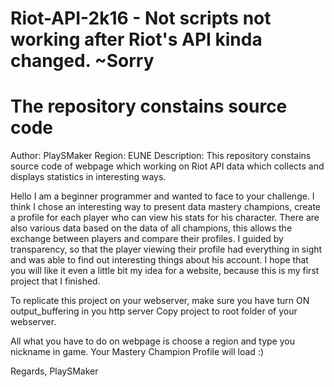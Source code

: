 # Riot-API-2k16 - Not scripts not working after Riot's API kinda changed. ~Sorry 
The repository constains source code
====================================

Author: PlaySMaker
Region: EUNE
Description: This repository constains source code of webpage which working on Riot API data which collects and displays statistics in interesting ways.

Hello I am a beginner programmer and wanted to face to your challenge. I think I chose an interesting way to present data mastery champions, create a profile for each player who can view his stats for his character. There are also various data based on the data of all champions, this allows the exchange between players and compare their profiles. I guided by transparency, so that the player viewing their profile had everything in sight and was able to find out interesting things about his account. 
I hope that you will like it even a little bit my idea for a website, because this is my first project that I finished. 

To replicate this project on your webserver, make sure you have turn ON output_buffering in you http server
Copy project to root folder of your webserver.

All what you have to do on webpage is choose a region and type you nickname in game.
Your Mastery Champion Profile will load :)

Regards,
PlaySMaker

